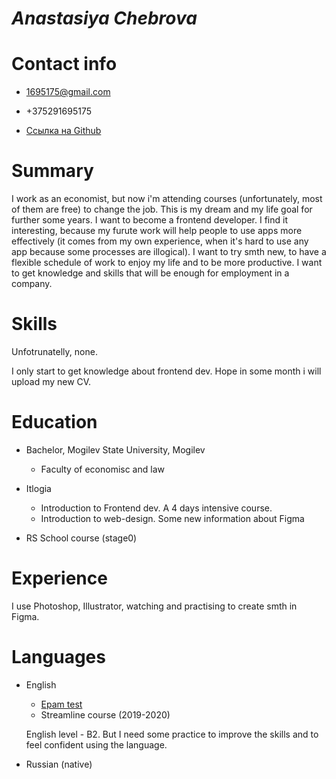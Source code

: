 # *Anastasiya Chebrova*

# Contact info

* 1695175@gmail.com

* +375291695175

* [Ссылка на Github](https://github.com/nastena-liz)


# Summary

I work as an economist, but now i'm attending courses (unfortunately, most of them are free) to change the job. This is my dream and my life goal for further some years. I want to become a frontend developer. I find it interesting, because my furute work will help people to use apps more effectively (it comes from my own experience, when it's hard to use any app because some processes are illogical).
I want to try smth new, to have a flexible schedule of work to enjoy my life and to be more productive. I want to get knowledge and skills that will be enough for employment in a company.


# Skills
Unfotrunatelly, none.

I only start to get knowledge about frontend dev. Hope in some month i will upload my new CV.

# Education

* Bachelor, Mogilev State University, Mogilev
    * Faculty of economisc and law

* Itlogia
    * Introduction to Frontend dev. A 4 days intensive course.
    * Introduction to web-design. Some new information about Figma

* RS School course (stage0)

# Experience

I use Photoshop, Illustrator, watching and practising to create smth in Figma.

# Languages

* English 
    * [Epam test](https://training.epam.com/UserProfile#!/Main/?lang=en)
    * Streamline course (2019-2020)

    English level - B2. But I need some practice to improve the skills and to feel confident using the language.

* Russian (native)